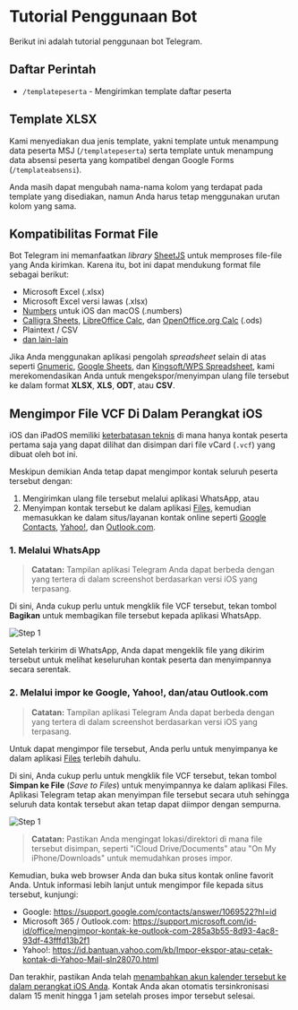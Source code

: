 # Tutorial Penggunaan Bot
Berikut ini adalah tutorial penggunaan bot Telegram.

## Daftar Perintah
+ `/templatepeserta` - Mengirimkan template daftar peserta

## Template XLSX
Kami menyediakan dua jenis template, yakni template untuk menampung data peserta MSJ (`/templatepeserta`) serta template untuk menampung data absensi peserta yang kompatibel dengan Google Forms (`/templateabsensi`).

Anda masih dapat mengubah nama-nama kolom yang terdapat pada template yang disediakan, namun Anda harus tetap menggunakan urutan kolom yang sama.

## Kompatibilitas Format File
Bot Telegram ini memanfaatkan *library* [SheetJS](https://sheetjs.com) untuk memproses file-file yang Anda kirimkan. Karena itu, bot ini dapat mendukung format file sebagai berikut:

+ Microsoft Excel (.xlsx)
+ Microsoft Excel versi lawas (.xlsx)
+ [Numbers](https://www.apple.com/numbers/) untuk iOS dan macOS (.numbers)
+ [Calligra Sheets](https://calligra.org/sheets/index.html), [LibreOffice Calc](https://www.libreoffice.org/discover/calc/), dan [OpenOffice.org Calc](https://www.openoffice.org/product/calc.html) (.ods)
+ Plaintext / CSV
+ [dan lain-lain](https://docs.sheetjs.com/docs/miscellany/formats/)

Jika Anda menggunakan aplikasi pengolah *spreadsheet* selain di atas seperti [Gnumeric](https://gnumeric.org), [Google Sheets](https://www.google.com/sheets/about/), dan [Kingsoft/WPS Spreadsheet](https://www.wps.com/en-US/office/spreadsheet/), kami merekomendasikan Anda untuk mengekspor/menyimpan ulang file tersebut ke dalam format **XLSX**, **XLS**, **ODT**, atau **CSV**.

## Mengimpor File VCF Di Dalam Perangkat iOS

iOS dan iPadOS memiliki [keterbatasan teknis](https://stackoverflow.com/questions/73935114/batch-import-contact-to-ios-within-a-single-file-e-g-vcard) di mana hanya kontak peserta pertama saja yang dapat dilihat dan disimpan dari file vCard (`.vcf`) yang dibuat oleh bot ini.

Meskipun demikian Anda tetap dapat mengimpor kontak seluruh peserta tersebut dengan:

1. Mengirimkan ulang file tersebut melalui aplikasi WhatsApp, atau
2. Menyimpan kontak tersebut ke dalam aplikasi [Files](https://support.apple.com/id-id/HT206481), kemudian memasukkan ke dalam situs/layanan kontak online seperti [Google Contacts](https://support.google.com/contacts/answer/1069522?hl=id), [Yahoo!](https://id.bantuan.yahoo.com/kb/Impor-ekspor-atau-cetak-kontak-di-Yahoo-Mail-sln28070.html), dan [Outlook.com](https://support.microsoft.com/id-id/office/mengimpor-kontak-ke-outlook-com-285a3b55-8d93-4ac8-93df-43fffd13b2f1).

### 1. Melalui WhatsApp

> **Catatan:** Tampilan aplikasi Telegram Anda dapat berbeda dengan yang tertera di dalam screenshot berdasarkan versi iOS yang terpasang.

Di sini, Anda cukup perlu untuk mengklik file VCF tersebut, tekan tombol <i class="bi bi-box-arrow-up" aria-hidden="true"></i> **Bagikan** untuk membagikan file tersebut kepada aplikasi WhatsApp.

![Step 1](https://user-images.githubusercontent.com/17312341/193580926-41094498-767b-4ac1-be55-1be90e6ce117.png)

Setelah terkirim di WhatsApp, Anda dapat mengeklik file yang dikirim tersebut untuk melihat keseluruhan kontak peserta dan menyimpannya secara serentak.

### 2. Melalui impor ke Google, Yahoo!, dan/atau Outlook.com

> **Catatan:** Tampilan aplikasi Telegram Anda dapat berbeda dengan yang tertera di dalam screenshot berdasarkan versi iOS yang terpasang.

Untuk dapat mengimpor file tersebut, Anda perlu untuk menyimpanya ke dalam aplikasi [Files](https://support.apple.com/id-id/HT206481) terlebih dahulu.

Di sini, Anda cukup perlu untuk mengklik file VCF tersebut, tekan tombol <i class="bi bi-folder2" aria-hidden="true"></i> **Simpan ke File** (*Save to Files*) untuk menyimpannya ke dalam aplikasi Files. Aplikasi Telegram tetap akan menyimpan file tersebut secara utuh sehingga seluruh data kontak tersebut akan tetap dapat diimpor dengan sempurna.

![Step 1](https://user-images.githubusercontent.com/17312341/193580926-41094498-767b-4ac1-be55-1be90e6ce117.png)

> **Catatan:** Pastikan Anda mengingat lokasi/direktori di mana file tersebut disimpan, seperti "iCloud Drive/Documents" atau "On My iPhone/Downloads" untuk memudahkan proses impor.

Kemudian, buka web browser Anda dan buka situs kontak online favorit Anda. Untuk informasi lebih lanjut untuk mengimpor file kepada situs tersebut, kunjungi:

+ Google: <https://support.google.com/contacts/answer/1069522?hl=id>
+ Microsoft 365 / Outlook.com: <https://support.microsoft.com/id-id/office/mengimpor-kontak-ke-outlook-com-285a3b55-8d93-4ac8-93df-43fffd13b2f1>
+ Yahoo!: <https://id.bantuan.yahoo.com/kb/Impor-ekspor-atau-cetak-kontak-di-Yahoo-Mail-sln28070.html>

Dan terakhir, pastikan Anda telah [menambahkan akun kalender tersebut ke dalam perangkat iOS Anda](https://support.apple.com/id-id/guide/iphone/ipha0d932e96/ios). Kontak Anda akan otomatis tersinkronisasi dalam 15 menit hingga 1 jam setelah proses impor tersebut selesai.
